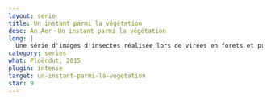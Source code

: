 ```yaml
---
layout: serie
title: Un instant parmi la végétation
desc: An Aer・Un instant parmi la végétation
long: |
  Une série d'images d'insectes réalisée lors de virées en forets et prairies.
category: series
what: Ploërdut, 2015
plugin: intense
target: un-instant-parmi-la-vegetation
star: 9
---
```

